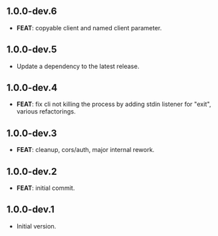 ## 1.0.0-dev.6

 - **FEAT**: copyable client and named client parameter.

## 1.0.0-dev.5

 - Update a dependency to the latest release.

## 1.0.0-dev.4

 - **FEAT**: fix cli not killing the process by adding stdin listener for "exit", various refactorings.

## 1.0.0-dev.3

 - **FEAT**: cleanup, cors/auth, major internal rework.

## 1.0.0-dev.2

 - **FEAT**: initial commit.

## 1.0.0-dev.1

- Initial version.
